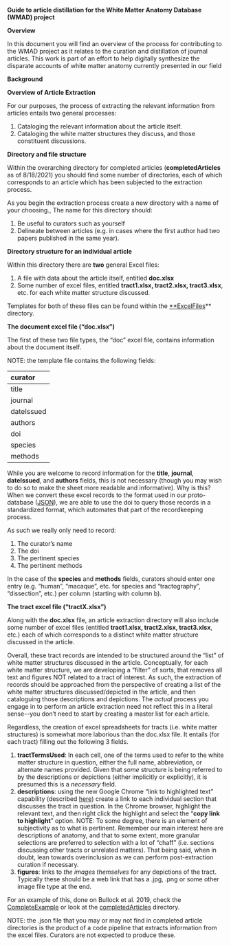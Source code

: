 ﻿**Guide to article distillation for the White Matter Anatomy Database (WMAD) project**

**Overview**

In this document you will find an overview of the process for contributing to the WMAD project as it relates to the curation and distillation of journal articles.  This work is part of an effort to help digitally synthesize the disparate accounts of white matter anatomy currently presented in our field

**Background**

**Overview of Article Extraction**

For our purposes, the process of extracting the relevant information from articles entails two general processes:

1. Cataloging the relevant information about the article itself.
1. Cataloging the white matter structures they discuss, and those constituent discussions.

**Directory and file structure**

Within the overarching directory for completed articles (**completedArticles** as of 8/18/2021) you should find some number of directories, each of which corresponds to an article which has been subjected to the extraction process.

As you begin the extraction process create a new directory with a name of your choosing., The name for this directory should:

1. Be useful to curators such as yourself
1. Delineate between articles (e.g. in cases where the first author had two papers published in the same year).

**Directory structure for an individual article**

Within this directory there are **two** general Excel files:

1. A file with data about the article itself, entitled **doc.xlsx**
1. Some number of excel files, entitled **tract1.xlsx, tract2.xlsx, tract3.xlsx**, etc. for each white matter structure discussed.

Templates for both of these files can be found within the [**ExcelFiles](https://drive.google.com/drive/folders/16PBwj-FeOBcCIvaFqkKElihmSBstXKV-?usp=sharing)** directory.

**The document excel file (“doc.xlsx”)**

The first of these two file types, the “doc” excel file, contains information about the document itself.

NOTE: the template file contains the following fields:

|curator|
| :- |
|title|
|journal|
|dateIssued|
|authors|
|doi|
|species|
|methods|
While you are welcome to record information for the **title**, **journal**, **dateIssued**, and **authors** fields, this is not necessary (though you may wish to do so to make the sheet more readable and informative).  Why is this?  When we convert these excel records to the format used in our proto-database ([JSON](https://www.json.org/json-en.html)), we are able to use the doi to query those records in a standardized format, which automates that part of the recordkeeping process.

As such we really only need to record:

1. The curator’s name
1. The doi
1. The pertinent species
1. The pertinent methods

In the case of the **species** and **methods** fields, curators should enter one entry (e.g. “human”, “macaque”, etc. for species and “tractography”, “dissection”, etc.) per column (starting with column b). 

**The tract excel file (“tractX.xlsx”)**

Along with the **doc.xlsx** file, an article extraction directory will also include some number of excel files (entitled **tract1.xlsx, tract2.xlsx, tract3.xlsx**, etc.) each of which corresponds to a distinct white matter structure discussed in the article.

Overall, these tract records are intended to be structured around the “list” of white matter structures discussed in the article.  Conceptually, for each white matter structure, we are developing a “filter” of sorts, that removes all text and figures NOT related to a tract of interest.  As such, the extraction of records should be approached from the perspective of creating a list of the white matter structures discussed/depicted in the article, and then cataloguing those descriptions and depictions.  The *actual* process you engage in to perform an article extraction need not reflect this in a literal sense--you don’t need to start by creating a master list for each article.

Regardless, the creation of excel spreadsheets for tracts (i.e. white matter structures) is somewhat more laborious than the doc.xlsx file. It entails (for each tract) filling out the following 3 fields.

1. **tractTermsUsed**: In each cell, one of the terms used to refer to the white matter structure in question, either the full name, abbreviation, or alternate names provided.  Given that *some* structure is being referred to by the descriptions or depictions (either implicitly or explicitly), it is presumed this is a *necessary* field. 
1. **descriptions**: using the new Google Chrome “link to highlighted text” capability (described [here](https://support.google.com/chrome/answer/10256233)) create a link to each individual section that discusses the tract in question. In the Chrome browser, highlight the relevant text, and then right click the highlight and select the “**copy link to highlight**” option.  NOTE: To some degree, there is an element of subjectivity as to what is pertinent. Remember our main interest here are descriptions of anatomy, and that to some extent, more granular selections are preferred to selection with a lot of “chaff” (i.e. sections discussing other tracts or unrelated matters).  That being said, when in doubt, lean towards overinclusion as we can perform post-extraction curation if necessary.
1. **figures**: links to *the images themselves* for any depictions of the tract. Typically these should be a web link that has a .jpg, .png or some other image file type at the end.

For an example of this, done on Bullock et al. 2019, check the [CompleteExample](https://drive.google.com/drive/folders/1kseHVV3ZGXu6CkrwoWUbraZGeV8q3CMf?usp=sharing) or look at the [completedArticles](https://drive.google.com/drive/folders/10Z_O6ybJ6W5A12WhZbcWPsszLoq52JyY?usp=sharing) directory.

NOTE: the .json file that you may or may not find in completed article directories is the product of a code pipeline that extracts information from the excel files. Curators are not expected to produce these.
